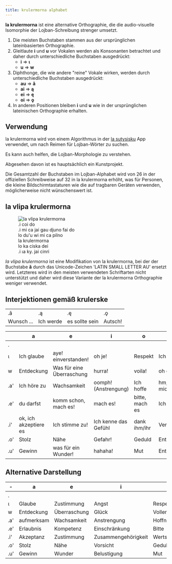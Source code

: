 ```yaml
---
title: krulermorna alphabet
---
```


**la krulermorna** ist eine alternative Orthographie, die die audio-visuelle Isomorphie der Lojban-Schreibung strenger umsetzt.

1.  Die meisten Buchstaben stammen aus der ursprünglichen lateinbasierten Orthographie.
2.  Gleitlaute **i** und **u** vor Vokalen werden als Konsonanten betrachtet und daher durch unterschiedliche Buchstaben ausgedrückt:
    *   **i** => **ɩ**
    *   **u** => **w**
3.  Diphthonge, die wie andere "reine" Vokale wirken, werden durch unterschiedliche Buchstaben ausgedrückt:
    *   **au** => **ǎ**
    *   **ai** => **ą**
    *   **ei** => **ę**
    *   **oi** => **ǫ**
4.  In anderen Positionen bleiben **i** und **u** wie in der ursprünglichen lateinischen Orthographie erhalten.

## Verwendung

la krulermorna wird von einem Algorithmus in der [la sutysisku](https://la-lojban.github.io/sutysisku/en/ "la sutysisku") App verwendet, um nach Reimen für Lojban-Wörter zu suchen.

Es kann auch helfen, die Lojban-Morphologie zu verstehen.

Abgesehen davon ist es hauptsächlich ein Kunstprojekt.

Die Gesamtzahl der Buchstaben im Lojban-Alphabet wird von 26 in der offiziellen Schreibweise auf 32 in la krulermorna erhöht, was für Personen, die kleine Bildschirmtastaturen wie die auf tragbaren Geräten verwenden, möglicherweise nicht wünschenswert ist.

## la vlipa krulermorna

<figure class="wide">
	<img src="https://github.com/La-Lojban/suho-pixra-pe-la-jbotcan/blob/master/320px-la_vlipa_krulermorna.png?raw=true" alt="la vlipa krulermorna">
	<figcaption>
	.i coi do<br/>.i mi ca jai gau djuno fai do<br/>lo du'u wi mi ca pilno<br/>la krulermorna<br/>lo ka ciska dei<br/>.i ɩa ky. jai cinri
	</figcaption>
</figure>

_la vlipa krulermorna_ ist eine Modifikation von la krulermorna, bei der der Buchstabe **ǎ** durch das Unicode-Zeichen 'LATIN SMALL LETTER AU' ersetzt wird. Letzteres wird in den meisten verwendeten Schriftarten nicht unterstützt und daher wird diese Variante der la krulermorna Orthographie weniger verwendet.

## Interjektionen gemäß krulerske

|            |           |                |            |
| ---------- | --------- | ---------------| ------     |
| .ǎ         | .ą        | .ę             | .ǫ         |
| Wunsch ... | Ich werde | es sollte sein | Autsch\!   |

<div class="first_col">

|     | a                     | e                         | i                     | o              | u                     |
| --- | --------------------- | ------------------------- | --------------------- | -------------- | --------------------- |
| .   |                       |                           |                       |                |                       |
| ɩ   | Ich glaube            | aye\! einverstanden\!     | oh je\!               | Respekt        | Ich liebe es          |
| w   | Entdeckung            | Was für eine Überraschung | hurra\!               | voila\!        | oh du Arme/r          |
| .a' | Ich höre zu           | Wachsamkeit               | oomph\! (Anstrengung) | Ich hoffe      | hm, ich frage mich... |
| .e' | du darfst             | komm schon, mach es\!     | mach es\!             | bitte, mach es | Ich schlage vor       |
| .i' | ok, ich akzeptiere es | Ich stimme zu\!           | Ich kenne das Gefühl  | dank ihm/ihr   | Vertrautheit          |
| .o' | Stolz                 | Nähe                      | Gefahr\!              | Geduld         | Entspannung           |
| .u' | Gewinn                | was für ein Wunder\!      | hahaha\!              | Mut            | Entschuldigung\!      |

</div>

## Alternative Darstellung

<div class="first_col">

| -    | a           | e            | i                   | o             | u            | ǎ           | ą           | ę             | ǫ                    |
|------|-------------|--------------|---------------------|---------------|--------------|-------------|-------------|---------------|----------------------|
| .    |             |              |                     |               |              | Wunsch      | Absicht     | Verpflichtung | Beschwerde/Schmerz   |
| ɩ    | Glaube      | Zustimmung   | Angst               | Respekt       | Liebe        |             |             |               |                      |
| w    | Entdeckung  | Überraschung | Glück               | Vollendung    | Mitleid      |             |             |               |                      |
| .a'  | aufmerksam  | Wachsamkeit  | Anstrengung         | Hoffnung      | Interesse    |             |             |               |                      |
| .e'  | Erlaubnis   | Kompetenz    | Einschränkung       | Bitte         | Vorschlag    |             |             |               |                      |
| .i'  | Akzeptanz   | Zustimmung   | Zusammengehörigkeit | Wertschätzung | Vertrautheit |             |             |               |                      |
| .o'  | Stolz       | Nähe         | Vorsicht            | Geduld        | Entspannung  |             |             |               |                      |
| .u'  | Gewinn      | Wunder       | Belustigung         | Mut           | Reue         |             |             |               |                      |

</div>
